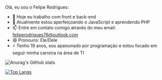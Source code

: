 Olá, eu sou o Felipe Rodrigues:

- 🔭 Hoje eu trabalho com front e back-end
- 🌱 Atualmente estou aperfeiçoando o JavaScript e aprendendo PHP
- 📫 Entre em contato comigo através do meu email: feliperodrigues76@outlook.com
- 😄 Pronouns: Ele/Dele
- ⚡ Tenho 19 anos, sou apaixonado por programação e estou focado em seguir minha carreira na área de TI

![Anurag's GitHub stats](https://github-readme-stats.vercel.app/api?username=anuraghazra&show_icons=true&theme=tokyonight)

[![Top Langs](https://github-readme-stats.vercel.app/api/top-langs/?username=Tankasshi&langs_count=8)](https://github.com/Tankasshi/github-readme-stats)
